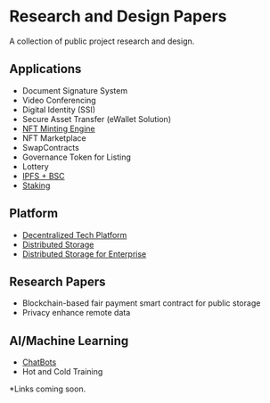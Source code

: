 # Research and Design Papers
A collection of public project research and design.

## Applications
- Document Signature System
- Video Conferencing 
- Digital Identity (SSI)
- Secure Asset Transfer (eWallet Solution)
- [NFT Minting Engine](https://github.com/proofsys-tech/nft-minter-contracts)
- NFT Marketplace
- SwapContracts
- Governance Token for Listing
- Lottery
- [IPFS + BSC](https://github.com/proofsys-tech/pfs-bsc-web)
- [Staking](https://github.com/proofsys-tech/stake-reward-contracts)

## Platform
- [Decentralized Tech Platform](https://github.com/halostac-platform)
- [Distributed Storage](https://github.com/halostac-platform/halo-fs)
- [Distributed Storage for Enterprise](https://github.com/IBM/IPFSfB)

## Research Papers
- Blockchain-based fair payment smart contract for public storage
- Privacy enhance remote data

## AI/Machine Learning
- [ChatBots](https://www.botmill.io/)
- Hot and Cold Training

*Links coming soon.
